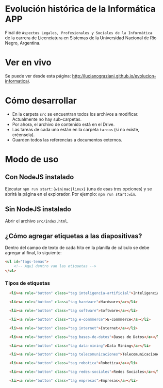 # Evolución histórica de la Informática APP

Final de `Aspectos Legales, Profesionales y Sociales de la Informática` de la carrera de Licenciatura en Sistemas de la Universidad Nacional de Río Negro, Argentina.

# Ver en vivo

Se puede ver desde esta página: <http://lucianograziani.github.io/evolucion-informatica/>.

# Cómo desarrollar

- En la carpeta `src` se encuentran todos los archivos a modificar. Actualmente no hay sub-carpetas.
- Por ahora, el archivo de contenido está en el Drive.
- Las tareas de cada uno están en la carpeta `tareas` (si no existe, créensela).
- Guarden todos las referencias a documentos externos.

# Modo de uso

## Con NodeJS instalado

Ejecutar `npm run start:{win|mac|linux}` (una de esas tres opciones) y se abrirá la página en el explorador. Por ejemplo: `npm run start:win`.

## Sin NodeJS instalado

Abrir el archivo `src/index.html`.

## ¿Cómo agregar etiquetas a las diapositivas?

Dentro del campo de texto de cada hito en la planilla de cálculo se debe agregar al final, lo siguiente:
```html
<ul id="tags-temas">
	<!-- Aquí dentro van las etiquetas -->
</ul>
```

### Tipos de etiquetas
```html
  <li><a role="button" class="tag inteligencia-artificial">Inteligencia Artificial</a></li>
```
```html
  <li><a role="button" class="tag hardware">Hardware</a></li>
```
```html
  <li><a role="button" class="tag software">Software</a></li>
```
```html
  <li><a role="button" class="tag e-commmerce">E-commmerce</a></li>
```
```html
  <li><a role="button" class="tag internet">Internet</a></li>
```
```html
  <li><a role="button" class="tag bases-de-datos">Bases de Datos</a></li>
```
```html
  <li><a role="button" class="tag data-mining">Data Mining</a></li>
```
```html
  <li><a role="button" class="tag telecomunicaciones">Telecomunicaciones</a></li>
```
```html
  <li><a role="button" class="tag robotica">Robotica</a></li>
```
```html
  <li><a role="button" class="tag redes-sociales">Redes Sociales</a></li>
```
```html
  <li><a role="button" class="tag empresas">Empresas</a></li>
```
